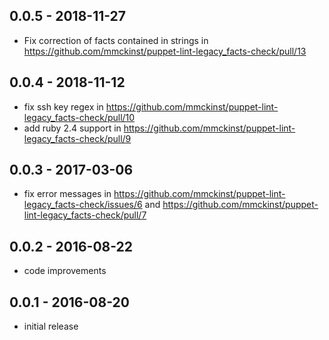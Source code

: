 0.0.5 - 2018-11-27
---
* Fix correction of facts contained in strings in https://github.com/mmckinst/puppet-lint-legacy_facts-check/pull/13

0.0.4 - 2018-11-12
---
* fix ssh key regex in https://github.com/mmckinst/puppet-lint-legacy_facts-check/pull/10
* add ruby 2.4 support in https://github.com/mmckinst/puppet-lint-legacy_facts-check/pull/9

0.0.3 - 2017-03-06
---
* fix error messages in https://github.com/mmckinst/puppet-lint-legacy_facts-check/issues/6 and https://github.com/mmckinst/puppet-lint-legacy_facts-check/pull/7

0.0.2 - 2016-08-22
---
* code improvements

0.0.1 - 2016-08-20
---
* initial release
